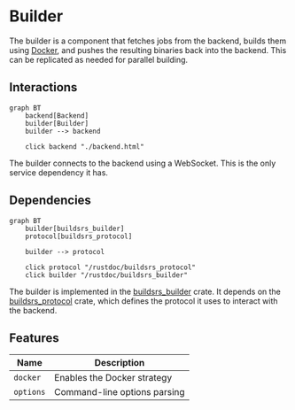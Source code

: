 # Builder

The builder is a component that fetches jobs from the backend, builds them
using [Docker][docker], and pushes the resulting binaries back into the
backend. This can be replicated as needed for parallel building.

## Interactions

```mermaid
graph BT
    backend[Backend]
    builder[Builder]
    builder --> backend

    click backend "./backend.html"
```

The builder connects to the backend using a WebSocket. This is the only service
dependency it has.

## Dependencies

```mermaid
graph BT
    builder[buildsrs_builder]
    protocol[buildsrs_protocol]

    builder --> protocol

    click protocol "/rustdoc/buildsrs_protocol"
    click builder "/rustdoc/buildsrs_builder"
```

The builder is implemented in the [buildsrs_builder][] crate. It depends on
the [buildsrs_protocol][] crate, which defines the protocol it uses to interact
with the backend.

## Features

| Name | Description |
| --- | --- |
| `docker` | Enables the Docker strategy |
| `options` | Command-line options parsing |

[docker]: https://docs.docker.com/engine/install/
[buildsrs_protocol]: /rustdoc/buildsrs_protocol
[buildsrs_builder]: /rustdoc/buildsrs_builder
